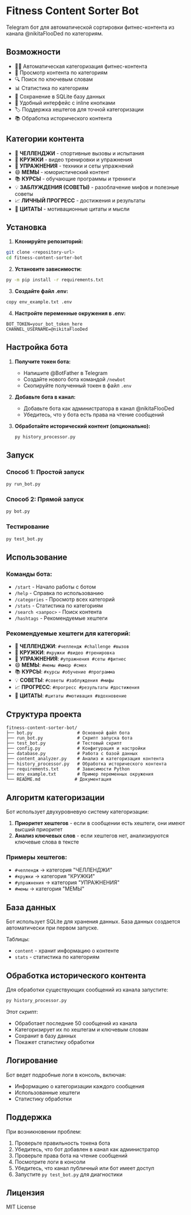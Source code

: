 # Fitness Content Sorter Bot

Telegram бот для автоматической сортировки фитнес-контента из канала @nikitaFlooDed по категориям.

## Возможности

- 🏋️‍♂️ Автоматическая категоризация фитнес-контента
- 📂 Просмотр контента по категориям
- 🔍 Поиск по ключевым словам
- 📊 Статистика по категориям
- 💾 Сохранение в SQLite базу данных
- 📱 Удобный интерфейс с inline кнопками
- 🏷️ Поддержка хештегов для точной категоризации
- 📚 Обработка исторического контента

## Категории контента

- 🎯 **ЧЕЛЛЕНДЖИ** - спортивные вызовы и испытания
- 🎥 **КРУЖКИ** - видео тренировки и упражнения
- 💪 **УПРАЖНЕНИЯ** - техники и сеты упражнений
- 😄 **МЕМЫ** - юмористический контент
- 📚 **КУРСЫ** - обучающие программы и тренинги
- 💡 **ЗАБЛУЖДЕНИЯ (СОВЕТЫ)** - разоблачение мифов и полезные советы
- 📈 **ЛИЧНЫЙ ПРОГРЕСС** - достижения и результаты
- 💭 **ЦИТАТЫ** - мотивационные цитаты и мысли

## Установка

1. **Клонируйте репозиторий:**
```bash
git clone <repository-url>
cd fitness-content-sorter-bot
```

2. **Установите зависимости:**
```bash
py -m pip install -r requirements.txt
```

3. **Создайте файл .env:**
```bash
copy env_example.txt .env
```

4. **Настройте переменные окружения в .env:**
```
BOT_TOKEN=your_bot_token_here
CHANNEL_USERNAME=@nikitaFlooDed
```

## Настройка бота

1. **Получите токен бота:**
   - Напишите @BotFather в Telegram
   - Создайте нового бота командой `/newbot`
   - Скопируйте полученный токен в файл `.env`

2. **Добавьте бота в канал:**
   - Добавьте бота как администратора в канал @nikitaFlooDed
   - Убедитесь, что у бота есть права на чтение сообщений

3. **Обработайте исторический контент (опционально):**
   ```bash
   py history_processor.py
   ```

## Запуск

### Способ 1: Простой запуск
```bash
py run_bot.py
```

### Способ 2: Прямой запуск
```bash
py bot.py
```

### Тестирование
```bash
py test_bot.py
```

## Использование

### Команды бота:

- `/start` - Начало работы с ботом
- `/help` - Справка по использованию
- `/categories` - Просмотр всех категорий
- `/stats` - Статистика по категориям
- `/search <запрос>` - Поиск контента
- `/hashtags` - Рекомендуемые хештеги

### Рекомендуемые хештеги для категорий:

- 🎯 **ЧЕЛЛЕНДЖИ**: `#челлендж #challenge #вызов`
- 🎥 **КРУЖКИ**: `#кружки #видео #тренировка`
- 💪 **УПРАЖНЕНИЯ**: `#упражнения #сеты #фитнес`
- 😄 **МЕМЫ**: `#мемы #юмор #смех`
- 📚 **КУРСЫ**: `#курсы #обучение #программа`
- 💡 **СОВЕТЫ**: `#советы #заблуждения #мифы`
- 📈 **ПРОГРЕСС**: `#прогресс #результаты #достижения`
- 💭 **ЦИТАТЫ**: `#цитаты #мотивация #вдохновение`

## Структура проекта

```
fitness-content-sorter-bot/
├── bot.py                 # Основной файл бота
├── run_bot.py             # Скрипт запуска бота
├── test_bot.py            # Тестовый скрипт
├── config.py              # Конфигурация и настройки
├── database.py            # Работа с базой данных
├── content_analyzer.py    # Анализ и категоризация контента
├── history_processor.py   # Обработка исторического контента
├── requirements.txt       # Зависимости Python
├── env_example.txt        # Пример переменных окружения
└── README.md             # Документация
```

## Алгоритм категоризации

Бот использует двухуровневую систему категоризации:

1. **Приоритет хештегов** - если в сообщении есть хештеги, они имеют высший приоритет
2. **Анализ ключевых слов** - если хештегов нет, анализируются ключевые слова в тексте

### Примеры хештегов:
- `#челлендж` → категория "ЧЕЛЛЕНДЖИ"
- `#кружки` → категория "КРУЖКИ"
- `#упражнения` → категория "УПРАЖНЕНИЯ"
- `#мемы` → категория "МЕМЫ"

## База данных

Бот использует SQLite для хранения данных. База данных создается автоматически при первом запуске.

Таблицы:
- `content` - хранит информацию о контенте
- `stats` - статистика по категориям

## Обработка исторического контента

Для обработки существующих сообщений из канала запустите:

```bash
py history_processor.py
```

Этот скрипт:
- Обработает последние 50 сообщений из канала
- Категоризирует их по хештегам и ключевым словам
- Сохранит в базу данных
- Покажет статистику обработки

## Логирование

Бот ведет подробные логи в консоль, включая:
- Информацию о категоризации каждого сообщения
- Использованные хештеги
- Статистику обработки

## Поддержка

При возникновении проблем:
1. Проверьте правильность токена бота
2. Убедитесь, что бот добавлен в канал как администратор
3. Проверьте права бота на чтение сообщений
4. Посмотрите логи в консоли
5. Убедитесь, что канал публичный или бот имеет доступ
6. Запустите `py test_bot.py` для диагностики

## Лицензия

MIT License 